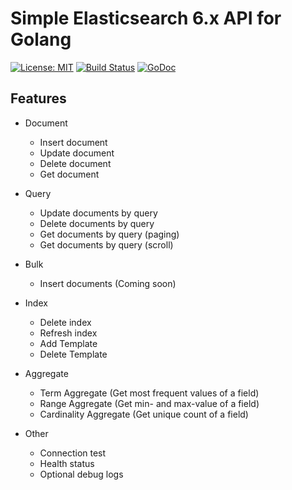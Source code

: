 # Simple Elasticsearch 6.x API for Golang

[![License: MIT](https://img.shields.io/badge/License-MIT-yellow.svg)](https://opensource.org/licenses/MIT)
[![Build Status](https://travis-ci.org/Codehardt/go-elasticsearch.svg?branch=master)](https://travis-ci.org/Codehardt/go-elasticsearch)
[![GoDoc](https://godoc.org/github.com/Codehardt/go-elasticsearch?status.svg)](https://godoc.org/github.com/Codehardt/go-elasticsearch)

## Features

- Document 
  - Insert document
  - Update document
  - Delete document
  - Get document
  
- Query
  - Update documents by query
  - Delete documents by query
  - Get documents by query (paging)
  - Get documents by query (scroll)
  
- Bulk
  - Insert documents (Coming soon)
  
- Index
  - Delete index
  - Refresh index
  - Add Template
  - Delete Template
  
- Aggregate
  - Term Aggregate (Get most frequent values of a field)
  - Range Aggregate (Get min- and max-value of a field)
  - Cardinality Aggregate (Get unique count of a field)
  
- Other
  - Connection test
  - Health status
  - Optional debug logs
